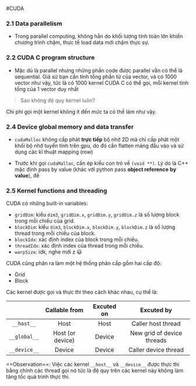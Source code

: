 #CUDA

### 2.1 Data parallelism

- Trong parallel computing, không hẳn do khối lượng tính toán lớn khiến chương trình chậm, thực tế load data mới chậm thực sự.

### 2.2 CUDA C program structure

- Mặc dù là parallel nhưng những phần code được parallel vẫn có thể là sequential. Giả sử bạn cần tính tổng phần tử của vector, và có 1000 vector như vậy, tức là có 1000 kernel CUDA C có thể gọi, mỗi kernel tính tổng của 1 vector duy nhất

> Sao không đệ quy kernel luôn?

Chi phí gọi một kernel không ít đến mức ta có thể làm như vậy.

### 2.4 Device global memory and data transfer

- `cudaMalloc` không cấp phát **trực tiếp** bộ nhớ 2D mà chỉ cấp phát một khối bộ nhớ tuyến tính trên gpu, do đó cần flatten mảng đầu vào và sử dụng các kĩ thuật mapping (row)

- Trước khi gọi `cudaMalloc`, cần ép kiểu con trỏ về `(void **)`. Lý do là C++ mặc định pass by value (khác với python pass **object reference** **by value**), để

### 2.5 Kernel functions and threading

CUDA có những built-in variables:
- `gridDim`: kiểu `dim3`, `gridDim.x`, `gridDim.y`, `gridDim.z` là số lượng block trong mỗi chiều của grid.
- `blockDim`: kiểu `dim3`, `blockDim.x`, `blockDim.y`, `blockDim.z` là số lượng thread trong mỗi chiều của block.
- `blockIdx`: xác định index của block trong mỗi chiều.
- `threadIdx`: xác định index của thread trong mỗi chiều.
- `warpSize`: idk, nghe mới z 😃

CUDA cũng phân ra làm một hệ thống phân cấp gồm hai cấp độ:
- Grid
- Block

Các kernel được gọi và thực thi theo cách khác nhau, cụ thể là:

|              |  Callable from   | Excuted on |         Excuted by         |
| :----------: | :--------------: | :--------: | :------------------------: |
|  `__host__`  |       Host       |    Host    |     Caller host thread     |
| `__global__` | Host (or device) |   Device   | New grid of device threads |
| `__device__` |      Device      |   Device   |    Caller device thread    |
==Observation==: Việc các kernel `__host__` và `__device__` được thực thi bằng chính các thread gọi nó tức là đệ quy trên các kernel này không làm tăng tốc quá trình thực thi.